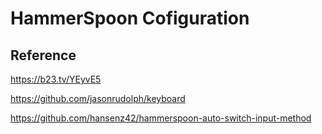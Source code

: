# HammerSpoon Cofiguration

## Reference

https://b23.tv/YEyvE5

https://github.com/jasonrudolph/keyboard

https://github.com/hansenz42/hammerspoon-auto-switch-input-method

